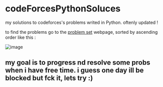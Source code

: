 # codeForcesPythonSoluces
my solutions to codeforces's problems writed in Python. oftenly updated !

to find the problems go to the <a href="https://codeforces.com/problemset?order=BY_RATING_ASC" target="_blank">problem set</a> webpage, sorted by ascending order like this :

![image](https://user-images.githubusercontent.com/62818208/203843815-61400723-0eaa-46cb-82a3-43acca0ceaf2.png)



## my goal is to progress nd resolve some probs when i have free time. i guess one day ill be blocked but fck it, lets try :)
